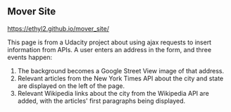 ## Mover Site

https://ethyl2.github.io/mover_site/

This page is from a Udacity project about using ajax requests to insert information
from APIs. A user enters an address in the form, and three events happen:

1. The background becomes a Google Street View image of that address.
2. Relevant articles from the New York Times API about the city and state are
displayed on the left of the page.
3. Relevant Wikipedia links about the city from the Wikipedia API are added, with the
articles' first paragraphs being displayed.
